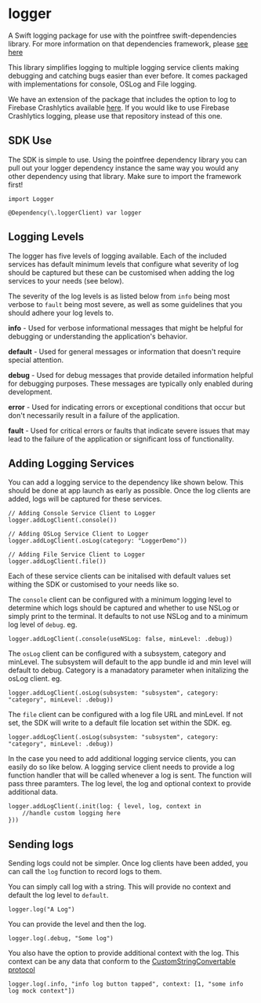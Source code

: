 # logger

A Swift logging package for use with the pointfree swift-dependencies library. For more information on that dependencies framework, please [see here](https://github.com/pointfreeco/swift-dependencies)

This library simplifies logging to multiple logging service clients making debugging and catching bugs easier than ever before. It comes packaged with implementations for console, OSLog and File logging. 

We have an extension of the package that includes the option to log to Firebase Crashlytics available [here](https://github.com/nodes-ios/logger-with-firebase-crashlytics). If you would like to use Firebase Crashlytics logging, please use that repository instead of this one. 


## SDK Use

The SDK is simple to use. Using the pointfree dependency library you can pull out your logger dependency instance the same way you would any other dependency using that library. Make sure to import the framework first!

```
import Logger

@Dependency(\.loggerClient) var logger
``` 

## Logging Levels

The logger has five levels of logging available. Each of the included services has default minimum levels that configure what severity of log should be captured but these can be customised when adding the log services to your needs (see below). 

The severity of the log levels is as listed below from `info` being most verbose to `fault` being most severe, as well as some guidelines that you should adhere your log levels to.

**info** - Used for verbose informational messages that might be helpful for debugging or understanding the application's behavior.

**default** - Used for general messages or information that doesn't require special attention.

**debug** - Used for debug messages that provide detailed information helpful for debugging purposes. These messages are typically only enabled during development.

**error** - Used for indicating errors or exceptional conditions that occur but don't necessarily result in a failure of the application.

**fault** - Used for critical errors or faults that indicate severe issues that may lead to the failure of the application or significant loss of functionality.


## Adding Logging Services

You can add a logging service to the dependency like shown below. This should be done at app launch as early as possible.
Once the log clients are added, logs will be captured for these services. 
 
```
// Adding Console Service Client to Logger
logger.addLogClient(.console())

// Adding OSLog Service Client to Logger
logger.addLogClient(.osLog(category: "LoggerDemo"))

// Adding File Service Client to Logger
logger.addLogClient(.file())
```

Each of these service clients can be initalised with default values set withing the SDK or customised to your needs like so.

The `console` client can be configured with a minimum logging level to determine which logs should be captured and whether to use NSLog or simply print to the terminal. It defaults to not use NSLog and to a minimum log level of `debug`.
eg.
```
logger.addLogClient(.console(useNSLog: false, minLevel: .debug))
```

The `osLog` client can be configured with a subsystem, category and minLevel. The subsystem will default to the app bundle id and min level will default to debug. Category is a manadatory parameter when initalizing the osLog client.
eg.
```
logger.addLogClient(.osLog(subsystem: "subsystem", category: "category", minLevel: .debug))
```

The `file` client can be configured with a log file URL and minLevel. If not set, the SDK will write to a default file location set within the SDK.
eg.
```
logger.addLogClient(.osLog(subsystem: "subsystem", category: "category", minLevel: .debug))
```

In the case you need to add additional logging service clients, you can easily do so like below. A logging service client needs to provide a log function handler that will be called whenever a log is sent. The function will pass three paramters. The log level, the log and optional context to provide additional data.
```
logger.addLogClient(.init(log: { level, log, context in
    //handle custom logging here
}))
```

## Sending logs

Sending logs could not be simpler. Once log clients have been added, you can call the `log` function to record logs to them.

You can simply call log with a string. This will provide no context and default the log level to `default`.
```
logger.log("A Log")
```

You can provide the level and then the log.
```
logger.log(.debug, "Some log")
```

You also have the option to provide additional context with the log. This context can be any data that conform to the [CustomStringConvertable protocol](https://developer.apple.com/documentation/swift/customstringconvertible)
```
logger.log(.info, "info log button tapped", context: [1, "some info log mock context"])
```
